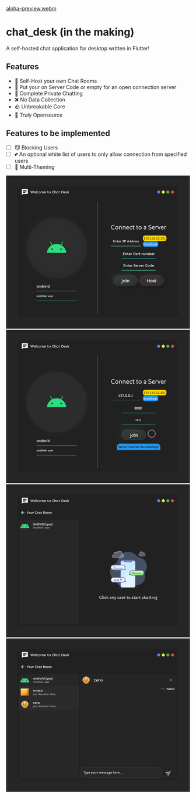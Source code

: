 [alpha-preview.webm](https://user-images.githubusercontent.com/73544069/222953852-a379b891-a3f8-4cb9-bb55-848041664768.webm)


# chat_desk (in the making)
A self-hosted chat application for desktop written in Flutter!

## Features
- 🚀 Self-Host your own Chat Rooms
- 🔐 Put your on Server Code or empty for an open connection server
- 💙 Complete Private Chatting
- ❌ No Data Collection
- 🪨 Unbreakable Core
- 🎉 Truly Opensource
## Features to be implemented
- [ ] 😼 Blocking Users   
- [ ] 💕 An optional white list of users to only allow connection from specified users
- [ ] 🎽 Multi-Theming 

![](images/s0.png)
![](images/s1.png)
![](images/s2.png)
![](images/s3.png)


